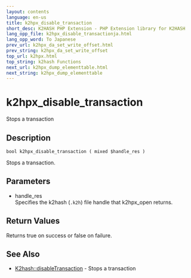 ```yaml
---
layout: contents
language: en-us
title: k2hpx_disable_transaction
short_desc: K2HASH PHP Extension - PHP Extension library for K2HASH
lang_opp_file: k2hpx_disable_transactionja.html
lang_opp_word: To Japanese
prev_url: k2hpx_da_set_write_offset.html
prev_string: k2hpx_da_set_write_offset
top_url: k2hpx.html
top_string: k2hash Functions
next_url: k2hpx_dump_elementtable.html
next_string: k2hpx_dump_elementtable
---
```


# k2hpx_disable_transaction
Stops a transaction

## Description
```
bool k2hpx_disable_transaction ( mixed $handle_res )
```
Stops a transaction. 

## Parameters
- handle_res  
Specifies the k2hash (`.k2h`) file handle that k2hpx_open returns.

## Return Values
Returns true on success or false on failure.

## See Also
- [K2hash::disableTransaction](k2h_disabletransaction.html) - Stops a transaction
